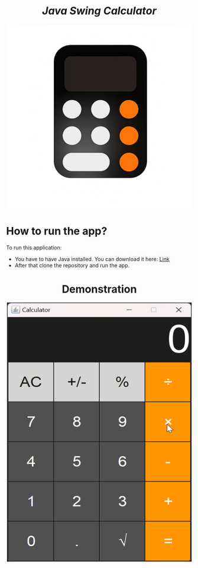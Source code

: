   <h1 align="center"><strong><em>Java Swing Calculator</strong></em></h1>
<p align="center"><img src="demo/img.png" height=500 width=600></p>
  
# How to run the app?

<p>To run this application: </p> 

* You have to have Java installed. You can download it here: <a href="https://www.java.com/en/">Link</a>
* After that clone the repository and run the app.

<h1 align="center"><strong>Demonstration</strong></h1>
<p align="center"><img src="demo/calculator-image.png" height=700 width=500></p>

